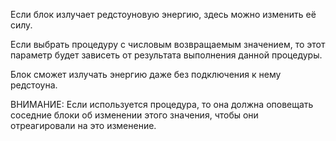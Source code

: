 Если блок излучает редстоуновую энергию, здесь можно изменить её силу.

Если выбрать процедуру с числовым возвращаемым значением, то этот параметр будет зависеть от результата выполнения данной процедуры.

Блок сможет излучать энергию даже без подключения к нему редстоуна.

ВНИМАНИЕ: Если используется процедура, то она должна оповещать соседние блоки об изменении этого значения, чтобы они отреагировали на это изменение.